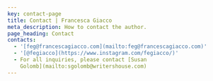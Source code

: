 ```yaml
---
key: contact-page
title: Contact | Francesca Giacco
meta_description: How to contact the author.
page_heading: Contact
contacts:
  - '[feg@francescagiacco.com](mailto:feg@francescagiacco.com)'
  - '[@fegiacco](https://www.instagram.com/fegiacco/)'
  - For all inquiries, please contact [Susan
    Golomb](mailto:sgolomb@writershouse.com)
---
```

